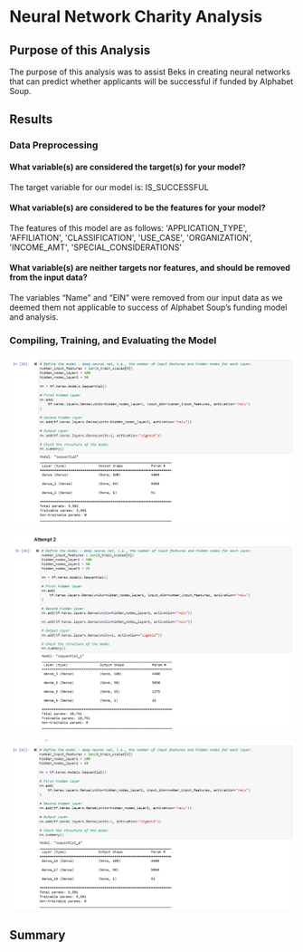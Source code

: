 # Neural Network Charity Analysis

## Purpose of this Analysis

The purpose of this analysis was to assist Beks in creating neural networks that can predict whether applicants will be successful if funded by Alphabet Soup.

## Results

### Data Preprocessing

#### What variable(s) are considered the target(s) for your model?

The target variable for our model is: IS_SUCCESSFUL

#### What variable(s) are considered to be the features for your model?

The features of this model are as follows:
'APPLICATION_TYPE',
 'AFFILIATION',
 'CLASSIFICATION',
 'USE_CASE',
 'ORGANIZATION',
 'INCOME_AMT',
 'SPECIAL_CONSIDERATIONS'

#### What variable(s) are neither targets nor features, and should be removed from the input data?

The variables “Name” and “EIN” were removed from our input data as we deemed them not applicable to success of Alphabet Soup’s funding model and analysis.

### Compiling, Training, and Evaluating the Model

![Alt Text](https://github.com/lauren1478/Neural_Network_Charity_Analysis/blob/main/Supporting%20PNGs/Attempt%201.png)

![Alt Text](https://github.com/lauren1478/Neural_Network_Charity_Analysis/blob/main/Supporting%20PNGs/Attempt%202.png)

![Alt Text](https://github.com/lauren1478/Neural_Network_Charity_Analysis/blob/main/Supporting%20PNGs/Attempt%203.png)


## Summary
